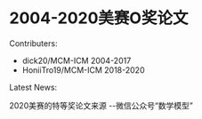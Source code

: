 # 2004-2020美赛O奖论文
Contributers: 

- dick20/MCM-ICM 2004-2017
- HoniiTro19/MCM-ICM 2018-2020

Latest News:

2020美赛的特等奖论文来源 --微信公众号“数学模型”

